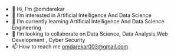 - 👋 Hi, I’m @omdarekar
- 👀 I’m interested in Artificial Intelligence And Data Science
- 🌱 I’m currently learning Artificial Intelligence And Data Science Engineering
- 💞️ I’m looking to collaborate on Data Science, Data Analysis,Web Development , Cyber Security
- 📫 How to reach me omdarekar003@gmail.com 

<!---
omdarekar/omdarekar is a ✨ special ✨ repository because its `README.md` (this file) appears on your GitHub profile.
You can click the Preview link to take a look at your changes.
--->

